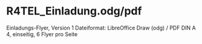 # R4TEL_Einladung.odg/pdf 
Einladungs-Flyer, Version 1
Dateiformat: LibreOffice Draw (odg) / PDF
DIN A 4, einseitig, 6 Flyer pro Seite
